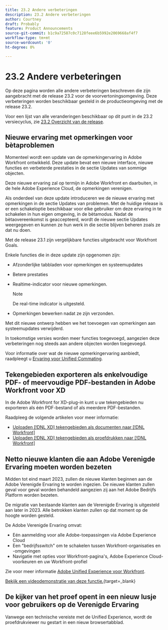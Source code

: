 ```yaml
---
title: 23.2 Andere verbeteringen
description: 23.2 Andere verbeteringen
author: Courtney
draft: Probably
feature: Product Announcements
source-git-commit: b1c9a72587c0c7128feee6b5992e2069668af4f7
workflow-type: tm+mt
source-wordcount: '0'
ht-degree: 0%

---
```


# 23.2 Andere verbeteringen

Op deze pagina worden alle andere verbeteringen beschreven die zijn aangebracht met de release 23.2 voor de voorvertoningsomgeving. Deze verbeteringen worden beschikbaar gesteld in de productieomgeving met de release 23.2.

Voor een lijst van alle veranderingen beschikbaar op dit punt in de 23.2 versiecyclus, zie [23.2 Overzicht van de release](/help/quicksilver/product-announcements/product-releases/23.2-release-activity/23-2-release-overview.md).

## Nieuwe ervaring met opmerkingen voor bètaproblemen

Momenteel wordt een update van de opmerkingervaring in Adobe Workfront ontwikkeld. Deze update bevat een nieuwe interface, nieuwe functies en verbeterde prestaties in de sectie Updates van sommige objecten.

Deze nieuwe ervaring zal op termijn in Adobe Workfront en daarbuiten, in de hele Adobe Experience Cloud, de opmerkingen verenigen.

Als onderdeel van deze update introduceren we de nieuwe ervaring met opmerkingen in de sectie Updates van problemen. Met de huidige release is er een schakeloptie beschikbaar voor elke gebruiker om deze ervaring in te schakelen in hun eigen omgeving, in de bètamodus. Nadat de bètaovereenkomst is geaccepteerd, wordt de nieuwe sectie Updates weergegeven en kunnen ze hun werk in die sectie blijven beheren zoals ze dat nu doen.

Met de release 23.1 zijn vergelijkbare functies uitgebracht voor Workfront Goals.

Enkele functies die in deze update zijn opgenomen zijn:

* Afzonderlijke tabbladen voor opmerkingen en systeemupdates

* Betere prestaties

* Realtime-indicator voor nieuwe opmerkingen.
   >[!NOTE]
   >
   >De real-time indicator is uitgesteld.

* Opmerkingen bewerken nadat ze zijn verzonden.

Met dit nieuwe ontwerp hebben we het toevoegen van opmerkingen aan systeemupdates verwijderd.

In toekomstige versies worden meer functies toegevoegd, aangezien deze verbeteringen nog steeds aan andere objecten worden toegevoegd.

Voor informatie over wat de nieuwe opmerkingervaring aanbiedt, raadpleegt u [Ervaring voor Unified Commating](/help/quicksilver/workfront-basics/updating-work-items-and-viewing-updates/unified-commenting-experience.md).

## Tekengebieden exporteren als enkelvoudige PDF- of meervoudige PDF-bestanden in Adobe Workfront voor XD

In de Adobe Workfront for XD-plug-in kunt u uw tekengebieden nu exporteren als één PDF-bestand of als meerdere PDF-bestanden.

Raadpleeg de volgende artikelen voor meer informatie:

* [Uploaden [!DNL XD] tekengebieden als documenten naar [!DNL Workfront]](/help/quicksilver/workfront-integrations-and-apps/adobe-workfront-for-creative-cloud/wf-adobe-xd-docs.md)
* [Uploaden [!DNL XD] tekengebieden als proefdrukken naar [!DNL Workfront]](/help/quicksilver/workfront-integrations-and-apps/adobe-workfront-for-creative-cloud/wf-adobe-xd-proofs.md)

## Netto nieuwe klanten die aan Adobe Verenigde Ervaring moeten worden bezeten

Midden tot eind maart 2023, zullen de nieuwe klanten beginnen aan de Adobe Verenigde Ervaring te worden ingezien. De nieuwe klanten zullen geval voor geval worden behandeld aangezien zij aan het Adobe Bedrijfs Platform worden bezeten.

De migratie van bestaande klanten aan de Verenigde Ervaring is uitgesteld aan later in 2023. Alle betrokken klanten zullen op dat moment op de hoogte worden gesteld.

De Adobe Verenigde Ervaring omvat:

* Eén aanmelding voor alle Adobe-toepassingen via Adobe Experience Cloud
* Een &quot;bedrijfsswitch&quot; om te schakelen tussen Workfront-organisaties en -omgevingen
* Navigatie met opties voor Workfront-pagina&#39;s, Adobe Experience Cloud-voorkeuren en uw Workfront-profiel

Zie voor meer informatie [Adobe Unified Experience voor Workfront](/help/quicksilver/workfront-basics/navigate-workfront/workfront-navigation/adobe-unified-experience.md).

[Bekijk een videodemonstratie van deze functie.](https://video.tv.adobe.com/v/3412388/){target=_blank}

## De kijker van het proef opent in een nieuw lusje voor gebruikers op de Verenigde Ervaring

Vanwege een technische vereiste met de Unified Experience, wordt de proefdrukviewer nu gestart in een nieuw browsertabblad.